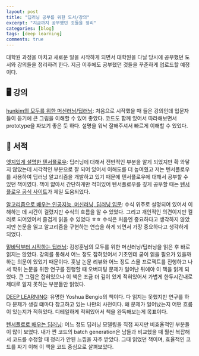 ```yaml
---
layout: post
title: "딥러닝 공부를 위한 도서/강의"
excerpt: "지금까지 공부했던 것들을 정리"
categories: [blog]
tags: [deep learning]
comments: true
---
```


대학원 과정을 마치고 새로운 일을 시작하게 되면서 대학원을 다닐 당시에 공부했던 도서와 강의들을 정리하려 한다. 지금 이후에도 공부했던 것들을 꾸준하게 업로드할 예정이다.

## 🖥 강의 

[hunkim의 모두를 위한 머신러닝/딥러닝][모두를 위한]: 처음으로 시작했을 때 들은 강의인데 입문자들이 듣기에 큰 그림을 이해할 수 있어 좋았다. 코드도 함께 있어서 따라해보면서 prototype을 짜보기 좋은 듯 하다. 설명을 워낙 잘해주셔서 빠르게 이해할 수 있었다.

## 📙 서적

[엣지있게 설명한 텐서플로우][엣지]: 딥러닝에 대해서 전반적인 부분을 알게 되었지만 확 와닿지 않았는데 시각적인 부분으로 잘 되어 있어서 이해도를 더 높여줬고 저는 텐서플로우를 사용하여 딥러닝 알고리즘을 개발하고 있기 때문에 텐서플로우에 대해서 공부할 수 있던 책이였다. 책이 얇아서 간단하게만 적혀있어 텐서플로우를 깊게 공부할 때는 [텐서플로우 공식 사이트](https://www.tensorflow.org)가 제일 도움되었다. 

[알고리즘으로 배우는 인공지능, 머신러닝, 딥러닝 입문][알고리즘]: 수식 위주로 설명되어 있어서 이해하는 데 시간이 걸렸지만 수식의 흐름을 알 수 있었다. 그리고 개인적인 의견이지만 컬러로 되어있어서 즐겁게 읽을 수 있었다 ㅎㅎ 수식은 처음엔 중요하다고 생각하지 않았지만 논문을 읽고 알고리즘을 구현하는 연습을 하게 되면서 가장 중요하다고 생각하게 되었다.

[밑바닥부터 시작하는 딥러닝][밑바닥]: 김성훈님의 모두를 위한 머신러닝/딥러닝을 읽은 후 바로 읽지는 않았다. 강의를 통해서 어느 정도 잡혀있어서 기초인데 굳이 읽을 필요가 있을까하는 의문이 있었기 때문이다. 훗날 논문 리뷰와 어느 정도 스몰 프로젝트를 진행하고 나서 학위 논문을 위한 연구를 진행할 때 오버피팅 문제가 일어난 뒤에야 이 책을 읽게 되었다. 큰 그림은 잡혀있으나 이 책은 조금 더 깊이 있게 적혀있어서 가볍게 한두시간내로 제대로 알지 못하는 부분들만 읽었다.

[DEEP LEARNING][deeplearning]: 유명한 Yoshua Bengio의 책이다. 다 읽지는 못했지만 연구를 하다 문제가 생길 떄마다 참고하고 있는 나만의 사전이다. 왜 문제가 일어났는지 어떤 흐름이 있는지가 적혀있다. 디테일하게 적혀있어서 책을 완독해보는게 목표이다.

[텐서플로로 배우는 딥러닝][텐서플로]: 어느 정도 딥러닝 모델링을 직접 짜지만 비효율적인 부분들이 많이 보였다. 내가 짠 코드의 batch generation은 남들과 비교했을 때 훨씬 복잡해서 코드를 수정할 때 정리가 안된 느낌을 자주 받았다. 그때 읽었던 책이며, 효율적인 코드를 짜기 이해 이 책을 코드 중심으로 살펴보았다.

[모두를 위한]: https://hunkim.github.io/ml/
[엣지]: http://www.kyobobook.co.kr/product/detailViewKor.laf?ejkGb=KOR&mallGb=KOR&barcode=9791156004769&orderClick=LAH&Kc=
[알고리즘]: http://www.kyobobook.co.kr/product/detailViewKor.laf?ejkGb=KOR&mallGb=KOR&barcode=9791158390419&orderClick=LAG&Kc=
[밑바닥]: http://www.kyobobook.co.kr/product/detailViewKor.laf?ejkGb=KOR&mallGb=KOR&barcode=9788968484636&orderClick=LAH&Kc=
[deeplearning]: http://www.kyobobook.co.kr/product/detailViewEng.laf?ejkGb=ENG&mallGb=ENG&barcode=9780262035613&orderClick=LAG&Kc=
[텐서플로]: http://www.kyobobook.co.kr/product/detailViewKor.laf?ejkGb=KOR&mallGb=KOR&barcode=9788931458398&orderClick=LAH&Kc=







